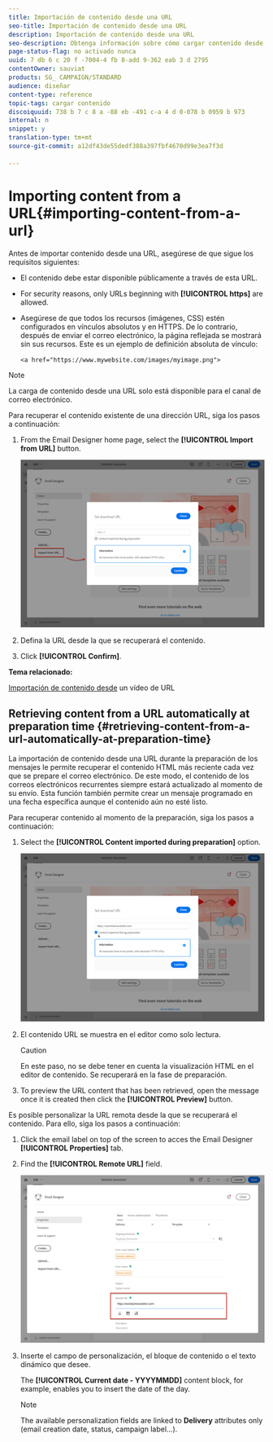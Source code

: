 ```yaml
---
title: Importación de contenido desde una URL
seo-title: Importación de contenido desde una URL
description: Importación de contenido desde una URL
seo-description: Obtenga información sobre cómo cargar contenido desde una URL existente al crear un correo electrónico.
page-status-flag: no activado nunca
uuid: 7 db 6 c 20 f -7004-4 fb 8-add 9-362 eab 3 d 2795
contentOwner: sauviat
products: SG_ CAMPAIGN/STANDARD
audience: diseñar
content-type: reference
topic-tags: cargar contenido
discoiquuid: 738 b 7 c 8 a -88 eb -491 c-a 4 d 0-078 b 0959 b 973
internal: n
snippet: y
translation-type: tm+mt
source-git-commit: a12df43de55dedf388a397fbf4670d99e3ea7f3d

---
```



# Importing content from a URL{#importing-content-from-a-url}

Antes de importar contenido desde una URL, asegúrese de que sigue los requisitos siguientes:

* El contenido debe estar disponible públicamente a través de esta URL.
* For security reasons, only URLs beginning with **[!UICONTROL https]** are allowed.
* Asegúrese de que todos los recursos (imágenes, CSS) estén configurados en vínculos absolutos y en HTTPS. De lo contrario, después de enviar el correo electrónico, la página reflejada se mostrará sin sus recursos. Este es un ejemplo de definición absoluta de vínculo:

   ```
   <a href="https://www.mywebsite.com/images/myimage.png">
   ```

>[!NOTE]
>
>La carga de contenido desde una URL solo está disponible para el canal de correo electrónico.

Para recuperar el contenido existente de una dirección URL, siga los pasos a continuación:

1. From the Email Designer home page, select the **[!UICONTROL Import from URL]** button.

   ![](assets/email_designer_importfromurl.png)

1. Defina la URL desde la que se recuperará el contenido.
1. Click **[!UICONTROL Confirm]**.

**Tema relacionado:**

[Importación de contenido desde](https://helpx.adobe.com/campaign/kt/acs/using/acs-email-designer-tutorial.html#Workingwithexistingcontent) un vídeo de URL

## Retrieving content from a URL automatically at preparation time {#retrieving-content-from-a-url-automatically-at-preparation-time}

La importación de contenido desde una URL durante la preparación de los mensajes le permite recuperar el contenido HTML más reciente cada vez que se prepare el correo electrónico. De este modo, el contenido de los correos electrónicos recurrentes siempre estará actualizado al momento de su envío. Esta función también permite crear un mensaje programado en una fecha específica aunque el contenido aún no esté listo.

Para recuperar contenido al momento de la preparación, siga los pasos a continuación:

1. Select the **[!UICONTROL Content imported during preparation]** option.

   ![](assets/email_designer_importfromurl2.png)

1. El contenido URL se muestra en el editor como solo lectura.

   >[!CAUTION]
   >
   >En este paso, no se debe tener en cuenta la visualización HTML en el editor de contenido. Se recuperará en la fase de preparación.

1. To preview the URL content that has been retrieved, open the message once it is created then click the **[!UICONTROL Preview]** button.

Es posible personalizar la URL remota desde la que se recuperará el contenido. Para ello, siga los pasos a continuación:

1. Click the email label on top of the screen to acces the Email Designer **[!UICONTROL Properties]** tab.
1. Find the **[!UICONTROL Remote URL]** field.

   ![](assets/email_designer_importfromurl4.png)

1. Inserte el campo de personalización, el bloque de contenido o el texto dinámico que desee.

   The **[!UICONTROL Current date - YYYYMMDD]** content block, for example, enables you to insert the date of the day.

   >[!NOTE]
   >
   >The available personalization fields are linked to **Delivery** attributes only (email creation date, status, campaign label...).

